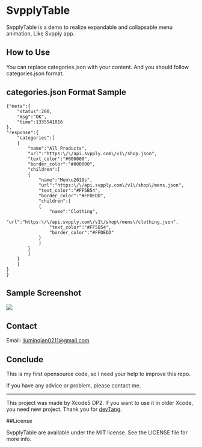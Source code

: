 SvpplyTable
===========

SvpplyTable is a demo to realize expandable and collapsable menu animation, Like Svpply app.

## How to Use

You can replace categories.json with your content. And you should follow categories.json format.

## categories.json Format Sample




	{"meta":{
		"status":200,
		"msg":"OK",
		"time":1335541016
	},
	"response":{
		"categories":[
		{
			"name":"All Products",
			"url":"https:\/\/api.svpply.com\/v1\/shop.json",
			"text_color":"#000000",
			"border_color":"#000000",
			"children":[
			{
				"name":"Men\u2019s",
				"url":"https:\/\/api.svpply.com\/v1\/shop\/mens.json",
				"text_color":"#FF5B54",
				"border_color":"#FFDEDD",
				"children":[
				{
					"name":"Clothing",
					"url":"https:\/\/api.svpply.com\/v1\/shop\/mens\/clothing.json",
					"text_color":"#FF5B54",
					"border_color":"#FFDEDD"
				}			
				]
			}
			]
		}
		]
	}
	}



## Sample Screenshot
![](http://publicopensource.qiniudn.com/STable.gif)

## Contact

Email: liuminqian0211@gmail.com

## Conclude

This is my first opensource code, so I need your help to improve this repo.

If you have any advice or problem, please contact me.

------
This project was made by Xcode5 DP2. If you want to use it in older Xcode, you need new project. 
Thank you for [devTang](http://blog.devtang.com/).

##License

SvpplyTable are available under the MIT license. See the LICENSE file for more info.

